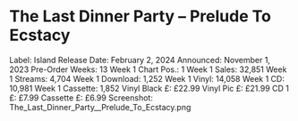 # The Last Dinner Party – Prelude To Ecstacy

Label: Island
Release Date: February 2, 2024
Announced: November 1, 2023
Pre-Order Weeks: 13
Week 1 Chart Pos.: 1
Week 1 Sales: 32,851
Week 1 Streams: 4,704
Week 1 Download: 1,252
Week 1 Vinyl: 14,058
Week 1 CD: 10,981
Week 1 Cassette: 1,852
Vinyl Black £: £22.99
Vinyl Pic £: £21.99
CD 1 £: £7.99
Cassette £: £6.99
Screenshot: The_Last_Dinner_Party__Prelude_To_Ecstacy.png